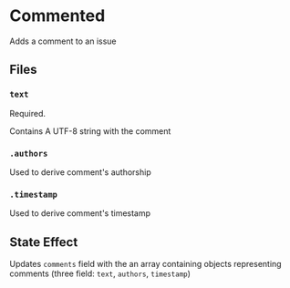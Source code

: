 # Commented

Adds a comment to an issue

## Files

### `text`

Required.

Contains A UTF-8 string with the comment

### `.authors`

Used to derive comment's authorship

### `.timestamp`

Used to derive comment's timestamp

## State Effect

Updates `comments` field with the an array containing
objects representing comments (three field: `text`, `authors`, `timestamp`)